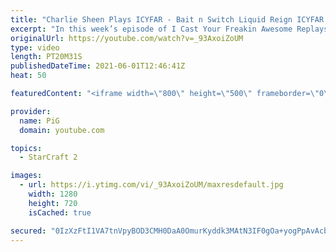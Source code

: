 ```yaml
---
title: "Charlie Sheen Plays ICYFAR - Bait n Switch Liquid Reign ICYFAR G3"
excerpt: "In this week’s episode of I Cast Your Freakin Awesome Replays (ICYFAR) players sent in their replays that had their opponents lulled into a false send of pride and accomplisment  CURRENT LIQUID REIGN ICYFAR CHALLENGE: “We need a Billy!” - Pick one unit and keep it alive as long as you can. (Extra points"
originalUrl: https://youtube.com/watch?v=_93AxoiZoUM
type: video
length: PT20M31S
publishedDateTime: 2021-06-01T12:46:41Z
heat: 50

featuredContent: "<iframe width=\"800\" height=\"500\" frameborder=\"0\" src=\"https://www.youtube.com/embed/_93AxoiZoUM\" allow=\"accelerometer; autoplay; encrypted-media; gyroscope; picture-in-picture\" allowfullscreen></iframe>"

provider:
  name: PiG
  domain: youtube.com

topics:
  - StarCraft 2

images:
  - url: https://i.ytimg.com/vi/_93AxoiZoUM/maxresdefault.jpg
    width: 1280
    height: 720
    isCached: true

secured: "0IzXzFtI1VA7tnVpyBOD3CMH0DaA0OmurKyddk3MAtN3IF0gOa+yogPpAvAcbhGMfk+Wg0Me0wZ4IPvYhPub07X7oRwlONh1aphjMopr1Zo+CImfLdJEyTWieXoMf3MPQL9UkLFFHoPsQ3Jn4OcrNtomoxuJbc/wFKStBTL7uprzIK+LzqqDel0nDIopnFqMkYXVfkqzlSSb6o1hEmuPeQwJXYZ5OyrAoq09VvZeyrr4Z7pqrah33i9WmZKNgtjPo+gRI3HKE2VOXDU9Pk0KmDdgurB71I7smqAoQsKpzFkHm9v790+Ce+IqkzgVWXHKgvXblY95oKPGXU4gsiZHL4OT01MOp+GbA9yXufKCglPXVGAIEoyGKoEwMd1wblJGG6GcisrSxaw3cnU4ARWpfuENuuVkO4RqfkcLIZAmu9U=;YJxsvPscVXiXEkFQxWu7qA=="
---
```


